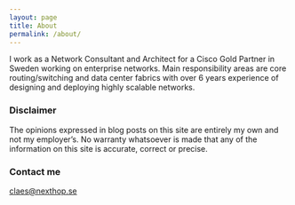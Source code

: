 ```yaml
---
layout: page
title: About
permalink: /about/
---
```

I work as a Network Consultant and Architect for a Cisco Gold Partner in Sweden working on enterprise networks. Main responsibility areas are core routing/switching and data center fabrics with over 6 years experience of designing and deploying highly scalable networks. 

### Disclaimer

The opinions expressed in blog posts on this site are entirely my own and not my employer’s. No warranty whatsoever is made that any of the information on this site is accurate, correct or precise.

### Contact me

[claes@nexthop.se](mailto:claes@nexthop.se)
